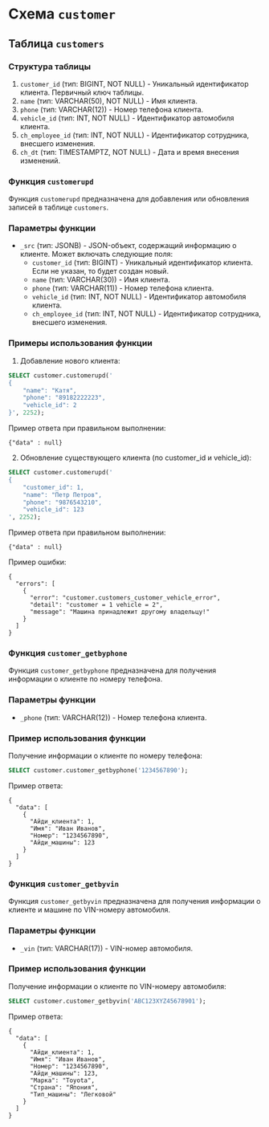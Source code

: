 # Схема `customer`

## Таблица `customers`

### Структура таблицы

1. `customer_id` (тип: BIGINT, NOT NULL) - Уникальный идентификатор клиента. Первичный ключ таблицы.
2. `name` (тип: VARCHAR(50), NOT NULL) - Имя клиента.
3. `phone` (тип: VARCHAR(12)) - Номер телефона клиента.
4. `vehicle_id` (тип: INT, NOT NULL) - Идентификатор автомобиля клиента.
5. `ch_employee_id` (тип: INT, NOT NULL) - Идентификатор сотрудника, внесшего изменения.
6. `ch_dt` (тип: TIMESTAMPTZ, NOT NULL) - Дата и время внесения изменений.

### Функция `customerupd`

Функция `customerupd` предназначена для добавления или обновления записей в таблице `customers`.

### Параметры функции

- `_src` (тип: JSONB) - JSON-объект, содержащий информацию о клиенте. Может включать следующие поля:
    - `customer_id` (тип: BIGINT) - Уникальный идентификатор клиента. Если не указан, то будет создан новый.
    - `name` (тип: VARCHAR(30)) - Имя клиента.
    - `phone` (тип: VARCHAR(11)) - Номер телефона клиента.
    - `vehicle_id` (тип: INT, NOT NULL) - Идентификатор автомобиля клиента.
    - `ch_employee_id` (тип: INT, NOT NULL) - Идентификатор сотрудника, внесшего изменения.

### Примеры использования функции

1. Добавление нового клиента:

```sql
SELECT customer.customerupd('
{
    "name": "Катя",
    "phone": "89182222223",
    "vehicle_id": 2
}', 2252);
```

Пример ответа при правильном выполнении:

```jsonb
{"data" : null}
```

2. Обновление существующего клиента (по customer_id и vehicle_id):

```sql 
SELECT customer.customerupd('
{
    "customer_id": 1,
    "name": "Петр Петров",
    "phone": "9876543210",
    "vehicle_id": 123
', 2252);
```

Пример ответа при правильном выполнении:

```jsonb
{"data" : null}
```
Пример ошибки:

```jsonb
{
  "errors": [
    {
      "error": "customer.customers_customer_vehicle_error",
      "detail": "customer = 1 vehicle = 2",
      "message": "Машина принадлежит другому владельцу!"
    }
  ]
}
```

### Функция `customer_getbyphone`

Функция `customer_getbyphone` предназначена для получения информации о клиенте по номеру телефона.

### Параметры функции

- `_phone` (тип: VARCHAR(12)) - Номер телефона клиента.

### Пример использования функции

Получение информации о клиенте по номеру телефона:

```sql
SELECT customer.customer_getbyphone('1234567890');
```

Пример ответа:

```jsonb
{
  "data": [
    {
      "Айди_клиента": 1,
      "Имя": "Иван Иванов",
      "Номер": "1234567890",
      "Айди_машины": 123
    }
  ]
}
```

### Функция `customer_getbyvin`

Функция `customer_getbyvin` предназначена для получения информации о клиенте и машине по VIN-номеру автомобиля.

### Параметры функции

- `_vin` (тип: VARCHAR(17)) - VIN-номер автомобиля.

### Пример использования функции

Получение информации о клиенте по VIN-номеру автомобиля:

```sql
SELECT customer.customer_getbyvin('ABC123XYZ45678901');
```

Пример ответа:

```jsonb
{
  "data": [
    {
      "Айди_клиента": 1,
      "Имя": "Иван Иванов",
      "Номер": "1234567890",
      "Айди_машины": 123,
      "Марка": "Toyota",
      "Страна": "Япония",
      "Тип_машины": "Легковой"
    }
  ]
}
```